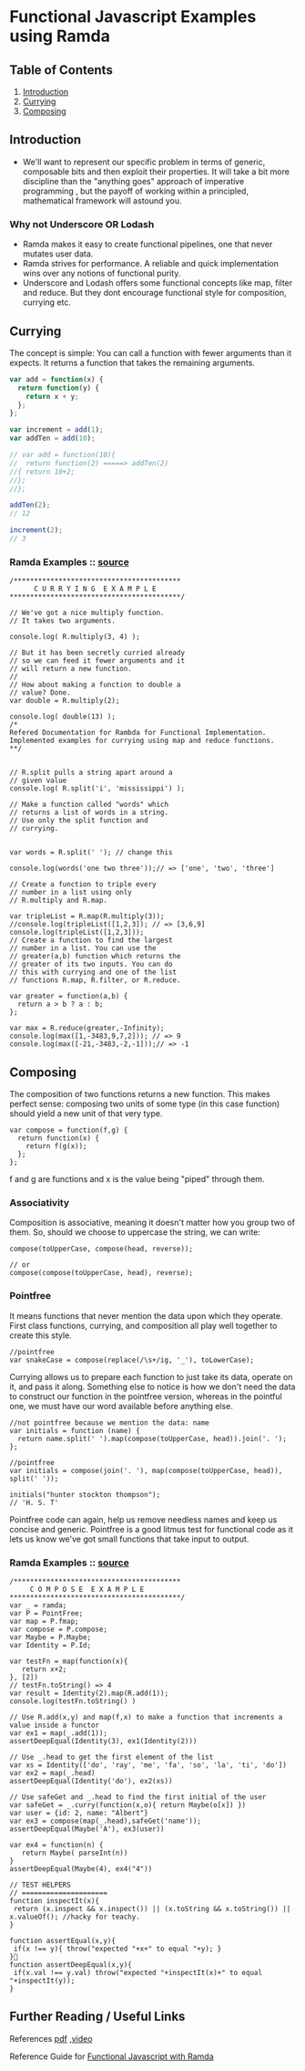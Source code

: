 # Functional Javascript Examples using Ramda


## Table of Contents

  1. [Introduction](#intro)
  1. [Currying](#currying)
  1. [Composing](#composing)

## Introduction
* We'll want to represent our specific problem in terms of generic, composable bits and then exploit their properties. It will take a bit more discipline than the "anything goes" approach of imperative programming , but the payoff of working within a principled, mathematical framework will astound you.

### Why not Underscore OR Lodash
* Ramda  makes it easy to create functional pipelines, one that never mutates user data.
* Ramda strives for performance. A reliable and quick implementation wins over any notions of functional purity.
* Underscore and Lodash offers some functional concepts like map, filter and reduce. But they dont encourage functional style for composition, currying etc.




## Currying
The concept is simple: You can call a function with fewer arguments than it expects. It returns a function that takes the remaining arguments.

```js
var add = function(x) {
  return function(y) {
    return x + y;
  };
};

var increment = add(1);
var addTen = add(10);

// var add = function(10){
//  return function(2) =====> addTen(2)
//{ return 10+2;
//};
//};

addTen(2);
// 12

increment(2);
// 3


```
### Ramda Examples :: [source](http://jsbin.com/dufewo)
```
/*****************************************
      C U R R Y I N G  E X A M P L E
******************************************/

// We've got a nice multiply function.
// It takes two arguments.

console.log( R.multiply(3, 4) );

// But it has been secretly curried already
// so we can feed it fewer arguments and it
// will return a new function.
//
// How about making a function to double a
// value? Done.
var double = R.multiply(2);

console.log( double(13) );
/*
Refered Documentation for Rambda for Functional Implementation.
Implemented examples for currying using map and reduce functions.
**/


// R.split pulls a string apart around a
// given value
console.log( R.split('i', 'mississippi') );

// Make a function called "words" which
// returns a list of words in a string.
// Use only the split function and
// currying.


var words = R.split(' '); // change this

console.log(words('one two three'));// => ['one', 'two', 'three']

// Create a function to triple every
// number in a list using only
// R.multiply and R.map.

var tripleList = R.map(R.multiply(3));
//console.log(tripleList([1,2,3]); // => [3,6,9]
console.log(tripleList([1,2,3]));
// Create a function to find the largest
// number in a list. You can use the
// greater(a,b) function which returns the
// greater of its two inputs. You can do
// this with currying and one of the list
// functions R.map, R.filter, or R.reduce.

var greater = function(a,b) {
  return a > b ? a : b;
};

var max = R.reduce(greater,-Infinity);
console.log(max([1,-3483,9,7,2])); // => 9
console.log(max([-21,-3483,-2,-1]));// => -1
```



## Composing
The composition of two functions returns a new function. This makes perfect sense: composing two units of some type (in this case function) should yield a new unit of that very type.
```
var compose = function(f,g) {
  return function(x) {
    return f(g(x));
  };
};
```
f and g are functions and x is the value being "piped" through them.

### Associativity
Composition is associative, meaning it doesn't matter how you group two of them. So, should we choose to uppercase the string, we can write:
```
compose(toUpperCase, compose(head, reverse));

// or
compose(compose(toUpperCase, head), reverse);
```
### Pointfree
 It means functions that never mention the data upon which they operate. First class functions, currying, and composition all play well together to create this style.
 ```
 //pointfree
 var snakeCase = compose(replace(/\s+/ig, '_'), toLowerCase);

 ```
 Currying allows us to prepare each function to just take its data, operate on it, and pass it along. Something else to notice is how we don't need the data to construct our function in the pointfree version, whereas in the pointful one, we must have our word available before anything else.
 ```
 //not pointfree because we mention the data: name
 var initials = function (name) {
   return name.split(' ').map(compose(toUpperCase, head)).join('. ');
 };

 //pointfree
 var initials = compose(join('. '), map(compose(toUpperCase, head)), split(' '));

 initials("hunter stockton thompson");
 // 'H. S. T'
 
 ```
 Pointfree code can again, help us remove needless names and keep us concise and generic. Pointfree is a good litmus test for functional code as it lets us know we've got small functions that take input to output.
### Ramda Examples :: [source](http://jsbin.com/yojoru)
 ```
 /*****************************************
      C O M P O S E  E X A M P L E
******************************************/
var _ = ramda;
var P = PointFree;
var map = P.fmap;
var compose = P.compose;
var Maybe = P.Maybe;
var Identity = P.Id;

var testFn = map(function(x){
	return x+2;
}, [2])
// testFn.toString() => 4
var result = Identity(2).map(R.add(1));
console.log(testFn.toString() )

// Use R.add(x,y) and map(f,x) to make a function that increments a value inside a functor
var ex1 = map(_.add(1)); 
assertDeepEqual(Identity(3), ex1(Identity(2)))

// Use _.head to get the first element of the list
var xs = Identity(['do', 'ray', 'me', 'fa', 'so', 'la', 'ti', 'do'])
var ex2 = map(_.head)
assertDeepEqual(Identity('do'), ex2(xs))

// Use safeGet and _.head to find the first initial of the user
var safeGet = _.curry(function(x,o){ return Maybe(o[x]) })
var user = {id: 2, name: "Albert"}
var ex3 = compose(map(_.head),safeGet('name'));
assertDeepEqual(Maybe('A'), ex3(user))

var ex4 = function(n) {
	return Maybe( parseInt(n))
}
assertDeepEqual(Maybe(4), ex4("4"))

// TEST HELPERS
// =====================
function inspectIt(x){
  return (x.inspect && x.inspect()) || (x.toString && x.toString()) || x.valueOf(); //hacky for teachy.
}

function assertEqual(x,y){
  if(x !== y){ throw("expected "+x+" to equal "+y); }
}
function assertDeepEqual(x,y){
  if(x.val !== y.val) throw("expected "+inspectIt(x)+" to equal "+inspectIt(y));
}
 ```



## Further Reading / Useful Links
References [pdf](http://sencjw.com/talks/js_is_for_functions.pdf)  ,[video](https://www.youtube.com/watch?v=m3svKOdZijA)

Reference Guide for [Functional Javascript with Ramda](https://github.com/MostlyAdequate/mostly-adequate-guide/tree/69ebed50eded952a86082fb7ac745db7323d3e91)
